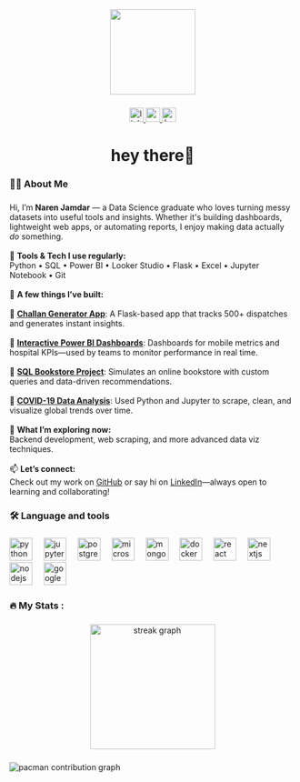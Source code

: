 <div align="center">
  <img height="150" src="https://media.giphy.com/media/v1.Y2lkPTc5MGI3NjExbmE4Mng3cmRpeWFzNGlkaDZmenF3bGd5ejBlNDgxaW03ZnN0NXdtaiZlcD12MV9naWZzX3NlYXJjaCZjdD1n/78XCFBGOlS6keY1Bil/giphy.gif"  />
</div>

###

<div align="center">
  <a href="https://www.linkedin.com/in/naren-jamdar-5b0551348/" target="_blank">
    <img src="https://img.shields.io/static/v1?message=LinkedIn&logo=linkedin&label=&color=0077B5&logoColor=white&labelColor=&style=for-the-badge" height="25" alt="linkedin logo"  />
  </a>
  <a href="narenjamdar57@gmail.com" target="_blank">
    <img src="https://img.shields.io/static/v1?message=Gmail&logo=gmail&label=&color=D14836&logoColor=white&labelColor=&style=for-the-badge" height="25" alt="gmail logo"  />
  </a>
  <a href="https://www.hackerrank.com/profile/naren323482" target="_blank">
    <img src="https://img.shields.io/static/v1?message=HackerRank&logo=hackerrank&label=&color=2EC866&logoColor=white&labelColor=&style=for-the-badge" height="25" alt="hackerrank logo"  />
  </a>
</div>

###

<h1 align="center">hey there👋</h1>

###

<h3 align="left">👩‍💻  About Me</h3>

###

<p align="left">
  Hi, I’m <strong>Naren Jamdar</strong> — a Data Science graduate who loves turning messy datasets into useful tools and insights. Whether it's building dashboards, lightweight web apps, or automating reports, I enjoy making data actually <em>do</em> something.
  <br><br>
  🔧 <strong>Tools & Tech I use regularly:</strong><br>
  Python • SQL • Power BI • Looker Studio • Flask • Excel • Jupyter Notebook • Git
  <br><br>
  🚀 <strong>A few things I’ve built:</strong><br><br>
  🔹 <a href="https://github.com/nar-en57/Challan-Generator-App" target="_blank"><strong>Challan Generator App</strong></a>: A Flask-based app that tracks 500+ dispatches and generates instant insights.<br><br>
  🔹 <a href="https://github.com/nar-en57/Mobile-Sales-Power-BI-Dashboard" target="_blank"><strong>Interactive Power BI Dashboards</strong></a>: Dashboards for mobile metrics and hospital KPIs—used by teams to monitor performance in real time.<br><br>
  🔹 <a href="https://github.com/nar-en57/SQL-Project-Online-Book-Store" target="_blank"><strong>SQL Bookstore Project</strong></a>: Simulates an online bookstore with custom queries and data-driven recommendations.<br><br>
  🔹 <a href="https://github.com/nar-en57/COVID19-India-Analysis-Extended" target="_blank"><strong>COVID-19 Data Analysis</strong></a>: Used Python and Jupyter to scrape, clean, and visualize global trends over time.
  <br><br>
  🌱 <strong>What I’m exploring now:</strong><br>
  Backend development, web scraping, and more advanced data viz techniques.
  <br><br>
  📫 <strong>Let’s connect:</strong><br>
  Check out my work on <a href="https://github.com/nar-en57" target="_blank">GitHub</a> or say hi on <a href="https://www.linkedin.com/in/naren-jamdar-5b0551348/" target="_blank">LinkedIn</a>—always open to learning and collaborating!
</p>


###

<h3 align="left">🛠 Language and tools</h3>

###

<div align="left">
  <img src="https://cdn.jsdelivr.net/gh/devicons/devicon/icons/python/python-original.svg" height="40" alt="python logo"  />
  <img width="12" />
  <img src="https://cdn.jsdelivr.net/gh/devicons/devicon/icons/jupyter/jupyter-original.svg" height="40" alt="jupyter logo"  />
  <img width="12" />
  <img src="https://cdn.jsdelivr.net/gh/devicons/devicon/icons/postgresql/postgresql-original.svg" height="40" alt="postgresql logo"  />
  <img width="12" />
  <img src="https://cdn.jsdelivr.net/gh/devicons/devicon/icons/microsoftsqlserver/microsoftsqlserver-plain.svg" height="40" alt="microsoftsqlserver logo"  />
  <img width="12" />
  <img src="https://cdn.jsdelivr.net/gh/devicons/devicon/icons/mongodb/mongodb-original.svg" height="40" alt="mongodb logo"  />
  <img width="12" />
  <img src="https://cdn.jsdelivr.net/gh/devicons/devicon/icons/docker/docker-original.svg" height="40" alt="docker logo"  />
  <img width="12" />
  <img src="https://cdn.jsdelivr.net/gh/devicons/devicon/icons/react/react-original.svg" height="40" alt="react logo"  />
  <img width="12" />
  <img src="https://cdn.jsdelivr.net/gh/devicons/devicon/icons/nextjs/nextjs-original.svg" height="40" alt="nextjs logo"  />
  <img width="12" />
  <img src="https://cdn.jsdelivr.net/gh/devicons/devicon/icons/nodejs/nodejs-original.svg" height="40" alt="nodejs logo"  />
  <img width="12" />
  <img src="https://cdn.jsdelivr.net/gh/devicons/devicon/icons/googlecloud/googlecloud-original.svg" height="40" alt="googlecloud logo"  />
</div>

###

<h3 align="left">🔥   My Stats :</h3>

###

<div align="center">
  <img src="https://streak-stats.demolab.com?user=nar-en57&locale=en&mode=daily&theme=dark&hide_border=false&border_radius=5&order=3" height="220" alt="streak graph"  />
</div>

###

<picture>
  <source media="(prefers-color-scheme: dark)" srcset="https://raw.githubusercontent.com/nar-en57/nar-en57/output/pacman-contribution-graph-dark.svg">
  <source media="(prefers-color-scheme: light)" srcset="https://raw.githubusercontent.com/nar-en57/nar-en57/output/pacman-contribution-graph.svg">
  <img alt="pacman contribution graph" src="https://raw.githubusercontent.com/nar-en57/nar-en57/output/pacman-contribution-graph.svg">
</picture>

###
